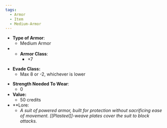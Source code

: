 ```yaml
---
tags:
  - Armor
  - Item
  - Medium-Armor
---
```

- __Type of Armor__:
	* Medium Armor
- * __Armor Class__:
	* +7
* __Evade Class:__
	* Max 8 or -2, whichever is lower
- __Strength Needed To Wear__:
	* 0
- **Value:**
	- 50 credits
- **Lore:
	- *A suit of powered armor, built for protection without sacrificing ease of movement. [[Plasteel]]-weave plates cover the suit to block attacks.*

